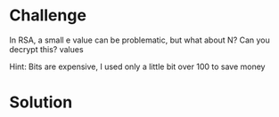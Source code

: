 # Challenge

In RSA, a small e value can be problematic, but what about N? Can you decrypt this? values

Hint: Bits are expensive, I used only a little bit over 100 to save money

# Solution

